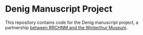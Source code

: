 # Denig Manuscript Project

This repository contains code for the Denig manuscript project, a partnership [between RRCHNM and the Winterthur Museum](https://rrchnm.org/news/rrchnm-partners-with-winterthur-museum-to-present-pennsylvania-illuminated-manuscript/).
